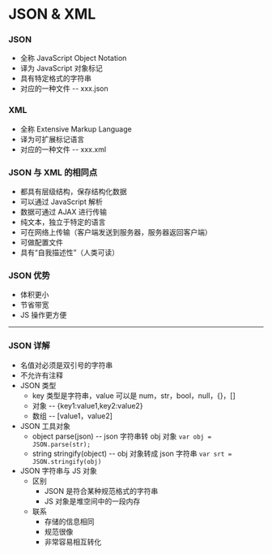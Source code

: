 # JSON & XML
### JSON
- 全称 JavaScript Object Notation
- 译为 JavaScript 对象标记
- 具有特定格式的字符串
- 对应的一种文件 -- xxx.json

### XML 
- 全称 Extensive Markup Language
- 译为可扩展标记语言
- 对应的一种文件 -- xxx.xml

### JSON 与 XML 的相同点 
- 都具有层级结构，保存结构化数据
- 可以通过 JavaScript 解析
- 数据可通过 AJAX 进行传输
- 纯文本，独立于特定的语言
- 可在网络上传输（客户端发送到服务器，服务器返回客户端）
- 可做配置文件
- 具有“自我描述性”（人类可读）

### JSON 优势
- 体积更小
- 节省带宽
- JS 操作更方便

------
### JSON 详解
- 名值对必须是双引号的字符串
- 不允许有注释
- JSON 类型
	- key 类型是字符串，value 可以是 num，str，bool，null，{}，[]
	- 对象 -- {key1:value1,key2:value2}
	- 数组 -- [value1，value2]
- JSON 工具对象
	- object parse(json) -- json 字符串转 obj 对象
		`var obj = JSON.parse(str);`
	- string stringify(object) -- obj 对象转成 json 字符串
		`var srt = JSON.stringify(obj)`
- JSON 字符串与 JS 对象
	- 区别
		- JSON 是符合某种规范格式的字符串
		- JS 对象是堆空间中的一段内存
	- 联系
		- 存储的信息相同
		- 规范很像
		- 非常容易相互转化